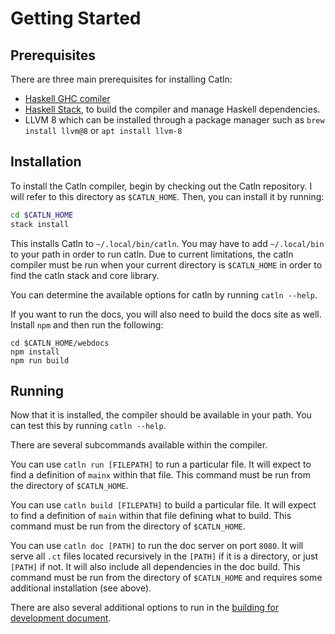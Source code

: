 # Getting Started

## Prerequisites

There are three main prerequisites for installing Catln:

- [Haskell GHC comiler](https://www.haskell.org/ghc/distribution_packages.html)
- [Haskell Stack](https://docs.haskellstack.org/en/stable/install_and_upgrade/), to build the compiler and manage Haskell dependencies.
- LLVM 8 which can be installed through a package manager such as `brew install llvm@8` or `apt install llvm-8`

## Installation

To install the Catln compiler, begin by checking out the Catln repository. I will refer to this directory as `$CATLN_HOME`. Then, you can install it by running:

```bash
cd $CATLN_HOME
stack install
```

This installs Catln to `~/.local/bin/catln`. You may have to add `~/.local/bin` to your path in order to run catln. Due to current limitations, the catln compiler must be run when your current directory is `$CATLN_HOME` in order to find the catln stack and core library.

You can determine the available options for catln by running `catln --help`.

If you want to run the docs, you will also need to build the docs site as well. Install `npm` and then run the following:

```
cd $CATLN_HOME/webdocs
npm install
npm run build
```

## Running

Now that it is installed, the compiler should be available in your path. You can test this by running `catln --help`.

There are several subcommands available within the compiler.

You can use `catln run [FILEPATH]` to run a particular file. It will expect to find a definition of `mainx` within that file. This command must be run from the directory of `$CATLN_HOME`.

You can use `catln build [FILEPATH]` to build a particular file. It will expect to find a definition of `main` within that file defining what to build. This command must be run from the directory of `$CATLN_HOME`.

You can use `catln doc [PATH]` to run the doc server on port `8080`. It will serve all `.ct` files located recursively in the `[PATH]` if it is a directory, or just `[PATH]` if not. It will also include all dependencies in the doc build. This command must be run from the directory of `$CATLN_HOME` and requires some additional installation (see above).

There are also several additional options to run in the [building for development document](contrib/building.md).
